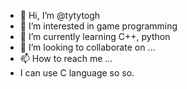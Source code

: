 - 👋 Hi, I’m @tytytogh
- 👀 I’m interested in game programming
- 🌱 I’m currently learning C++, python
- 💞️ I’m looking to collaborate on ...
- 📫 How to reach me ...
- I can use C language so so.
<!---
tytytogh/tytytogh is a ✨ special ✨ repository because its `README.md` (this file) appears on your GitHub profile.
You can click the Preview link to take a look at your changes.
--->
